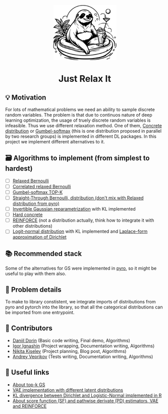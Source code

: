 <div align="center">  
    <img src="assets/logo.svg" width="200px" />
    <h1> Just Relax It </h1>
</div>

## 💡 Motivation
For lots of mathematical problems we need an ability to sample discrete random variables. 
The problem is that due to continuos nature of deep learning optimization, the usage of truely discrete random variables is infeasible. 
Thus we use different relaxation method. 
One of them, [Concrete distribution](https://arxiv.org/abs/1611.00712) or [Gumbel-softmax](https://arxiv.org/abs/1611.01144) (this is one distribution proposed in parallel by two research groups) is implemented in different DL packages. 
In this project we implement different alternatives to it. 

## 🗃 Algorithms to implement (from simplest to hardest)
- [ ] [Relaxed Bernoulli](http://proceedings.mlr.press/v119/yamada20a/yamada20a.pdf) 
- [ ] [Correlated relaxed Bernoulli](https://openreview.net/pdf?id=oDFvtxzPOx)
- [ ] [Gumbel-softmax TOP-K](https://arxiv.org/pdf/1903.06059) 
- [ ] [Straight-Through Bernoulli, distribution (don't mix with Relaxed distribution from pyro)](https://citeseerx.ist.psu.edu/document?repid=rep1&type=pdf&doi=62c76ca0b2790c34e85ba1cce09d47be317c7235) 
- [ ] [Invertible Gaussian reparametrization](https://arxiv.org/abs/1912.09588) with KL implemented
- [ ] [Hard concrete](https://arxiv.org/pdf/1712.01312) 
- [ ] [REINFORCE](http://www.cs.toronto.edu/~tingwuwang/REINFORCE.pdf)  (not a distribution actually, think how to integrate it with other distributions)
- [ ] [Logit-normal distribution](https://en.wikipedia.org/wiki/Logit-normal_distribution) with KL implemented and [Laplace-form approximation of Dirichlet](https://stats.stackexchange.com/questions/535560/approximating-the-logit-normal-by-dirichlet) 

## 📚 Recommended stack
Some of the alternatives for GS were implemented in [pyro](https://docs.pyro.ai/en/dev/distributions.html), so it might be useful to play with them also.
  
## 🧩 Problem details
To make to library constistent, we integrate imports of distributions from pyro and pytorch into the library, so that all the categorical distributions can be imported from one entrypoint. 

## 👥 Contributors
- [Daniil Dorin](https://github.com/DorinDaniil) (Basic code writing, Final demo, Algorithms)
- [Igor Ignashin](https://github.com/ThunderstormXX) (Project wrapping, Documentation writing, Algorithms)
- [Nikita Kiselev](https://github.com/kisnikser) (Project planning, Blog post, Algorithms)
- [Andrey Veprikov](https://github.com/Vepricov) (Tests writing, Documentation writing, Algorithms)

## 🔗 Useful links
- [About top-k GS](https://uvadlc-notebooks.readthedocs.io/en/latest/tutorial_notebooks/DL2/sampling/subsets.html) 
- [VAE implementation with different latent distributions](https://github.com/kampta/pytorch-distributions)
- [KL divergence between Dirichlet and Logistic-Normal implemented in R](https://rdrr.io/cran/Compositional/src/R/kl.diri.normal.R)
- [About score function (SF) and pathwise derivate (PD) estimators, VAE and REINFORCE](https://arxiv.org/abs/1506.05254)
